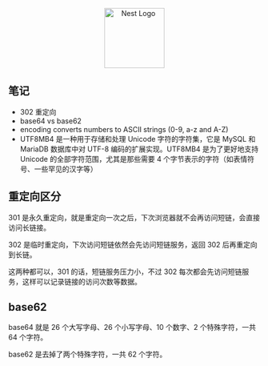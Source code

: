 <p align="center">
  <a href="http://nestjs.com/" target="blank"><img src="https://nestjs.com/img/logo-small.svg" width="120" alt="Nest Logo" /></a>
</p>

## 笔记
- 302 重定向
- base64 vs base62
- encoding converts numbers to ASCII strings (0-9, a-z and A-Z)
- UTF8MB4 是一种用于存储和处理 Unicode 字符的字符集，它是 MySQL 和 MariaDB 数据库中对 UTF-8 编码的扩展实现。UTF8MB4 是为了更好地支持 Unicode 的全部字符范围，尤其是那些需要 4 个字节表示的字符（如表情符号、一些罕见的汉字等）

## 重定向区分
301 是永久重定向，就是重定向一次之后，下次浏览器就不会再访问短链，会直接访问长链接。

302 是临时重定向，下次访问短链依然会先访问短链服务，返回 302 后再重定向到长链。

这两种都可以，301 的话，短链服务压力小，不过 302 每次都会先访问短链服务，这样可以记录链接的访问次数等数据。

## base62
base64 就是 26 个大写字母、26 个小写字母、10 个数字、2 个特殊字符，一共 64 个字符。

base62 是去掉了两个特殊字符，一共 62 个字符。